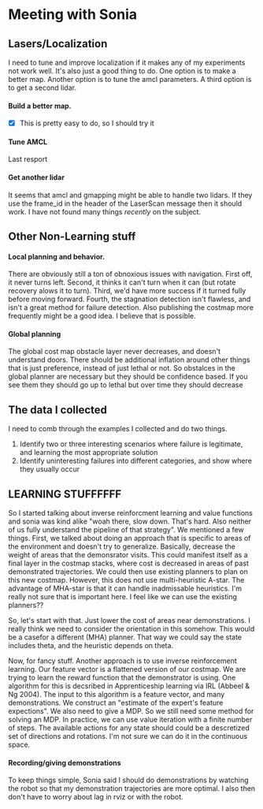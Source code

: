 # Meeting with Sonia

## Lasers/Localization

I need to tune and improve localization if it makes any of my experiments not work well. It's also just a good thing to do. One option is to make a better map. Another option is to tune the amcl parameters. A third option is to get a second lidar.

#### Build a better map.

 - [X] This is pretty easy to do, so I should try it

#### Tune AMCL

Last resport

#### Get another lidar

It seems that amcl and gmapping might be able to handle two lidars. If they use the frame_id in the header of the LaserScan message then it should work. I have not found many things *recently* on the subject.

## Other Non-Learning stuff

#### Local planning and behavior.

There are obviously still a ton of obnoxious issues with navigation. First off, it never turns left. Second, it thinks it can't turn when it can (but rotate recovery alows it to turn). Third, we'd have more success if it turned fully before moving forward. Fourth, the stagnation detection isn't flawless, and isn't a great method for failure detection. Also publishing the costmap more frequently might be a good idea. I believe that is possible.

#### Global planning

 The global cost map obstacle layer never decreases, and doesn't understand doors. There should be additional inflation around other things that is just preference, instead of just lethal or not. So obstalces in the global planner are necessary but they should be confidence based. If you see them they should go up to lethal but over time they should decrease


## The data I collected

I need to comb through the examples I collected and do two things.

 1. Identify two or three interesting scenarios where failure is legitimate, and learning the most appropriate solution
 1. Identify uninteresting failures into different categories, and show where they usually occur

## LEARNING STUFFFFFF

So I started talking about inverse reinforcment learning and value functions and sonia was kind alike "woah there, slow down. That's hard. Also neither of us fully understand the pipeline of that strategy". We mentioned a few things. First, we talked about doing an approach that is specific to areas of the environment and doesn't try to generalize. Basically, decrease the weight of areas that the demonsrator visits. This could manifest itself as a final layer in the costmap stacks, where cost is decreased in areas of past demonstrated trajectories. We could then use existing planners to plan on this new costmap. However, this does not use multi-heuristic A-star. The advantage of MHA-star is that it can handle inadmissable heuristics. I'm really not sure that is important here. I feel like we can use the existing planners??

So, let's start with that. Just lower the cost of areas near demonstrations. I really think we need to consider the orientation in this somehow. This would be a casefor a different (MHA) planner. That way we could say the state includes theta, and the heuristic depends on theta.

Now, for fancy stuff. Another approach is to use inverse reinforcement learning. Our feature vector is a flattened version of our costmap. We are trying to learn the reward function that the demonstrator is using. One algorithm for this is decsribed in Apprenticeship learning via IRL (Abbeel & Ng 2004). The input to this algorithm is a feature vector, and many demonstrations. We construct an "estimate of the expert's feature expections". We also need to give a MDP. So we still need some method for solving an MDP. In practice, we can use value iteration with a finite number of steps. The available actions for any state should could be a descretized set of directions and rotations. I'm not sure we can do it in the continuous space.

#### Recording/giving demonstrations

To keep things simple, Sonia said I should do demonstrations by watching the robot so that my demonstration trajectories are more optimal. I also then don't have to worry about lag in rviz or with the robot.
